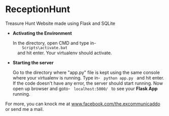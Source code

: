 # ReceptionHunt
Treasure Hunt Website made using Flask and SQLite

<ul>
  <li> <b> Activating the Environment </b> </li>
<p>
  In the directory, open CMD and type in-
  <code>
    Scripts\activate.bat
  </code>
  and hit enter. Your virtualenv should activate. 
</p>

  <li> <b> Starting the server </b> </li>
  <p>
    Go to the directory where "app.py" file is kept using the same console where your virtualenv is running. Type in-
  <code> python app.py </code>
  and hit enter. If the code doesn't have any error, the server should start running. Now open up browser and goto- 
  <code> localhost:5000/ </code>
  to see your <b>Flask App</b> running.
  </p>
 </ul>
 
 For more, you can knock me at www.facebook.com/the.excommunicaddo or send me a mail.
